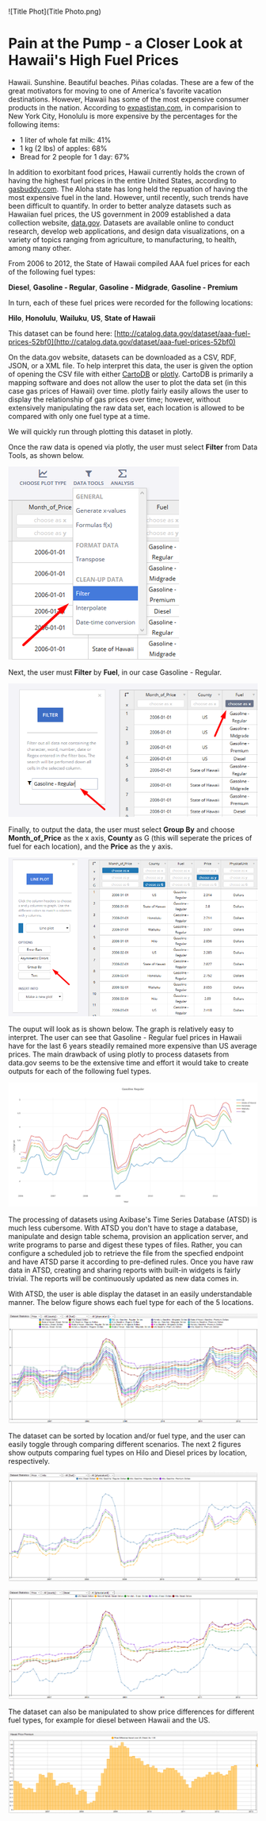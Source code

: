 ![Title Phot](Title Photo.png)

Pain at the Pump - a Closer Look at Hawaii's High Fuel Prices
============================================================

Hawaii. Sunshine. Beautiful beaches. Piñas coladas. These are a few of the great motivators for moving to one of America's favorite vacation destinations. However,
Hawaii has some of the most expensive consumer products in the nation. According to [expastistan.com](https://www.expatistan.com/cost-of-living/comparison/new-york-city/honolulu), 
in comparision to New York City, Honolulu is more expensive by the percentages for the following items:

* 1 liter of whole fat milk: 41%	
* 1 kg (2 lbs) of apples: 68%		
* Bread for 2 people for 1 day: 67%

In addition to exorbitant food prices, Hawaii currently holds the crown of having the highest fuel prices in the entire United States, according to [gasbuddy.com](https://www.gasbuddy.com/USA). The Aloha state has long held the 
repuation of having the most expensive fuel in the land. However, until recently, such trends have been difficult to quantify.  In order to better analyze datasets such as Hawaiian fuel prices,
the US government in 2009 established a data collection website, [data.gov](https://www.data.gov/). Datasets are available online to conduct research, develop web applications, and design data visualizations, 
on a variety of topics ranging from agriculture, to manufacturing, to health, among many other.  

From 2006 to 2012, the State of Hawaii compiled AAA fuel prices for each of the following fuel types:

**Diesel**, **Gasoline - Regular**, **Gasoline - Midgrade**, **Gasoline - Premium**

In turn, each of these fuel prices were recorded for the following locations:

**Hilo**, **Honolulu**, **Wailuku**, **US**, **State of Hawaii**

This dataset can be found here: [http://catalog.data.gov/dataset/aaa-fuel-prices-52bf0](http://catalog.data.gov/dataset/aaa-fuel-prices-52bf0)

On the data.gov website, datasets can be downloaded as a CSV, RDF, JSON, or a XML file. To help interpret this data, the user is given the option of opening the CSV file with either [CartoDB](https://carto.com/) 
or [plotly](https://plot.ly/). CartoDB is primarily a mapping software and does not allow the user to plot the data set (in this case gas prices of Hawaii) over time. plotly fairly easily allows
the user to display the relationship of gas prices over time; however, without extensively manipulating the raw data set, each location is allowed to be compared with only one fuel type at a time. 

We will quickly run through plotting this dataset in plotly.

Once the raw data is opened via plotly, the user must select **Filter** from Data Tools, as shown below. 

![Figure 1](Figure1.png)

Next, the user must **Filter** by **Fuel**, in our case Gasoline - Regular.

![Figure 2](Figure2.png)

Finally, to output the data, the user must select **Group By** and choose **Month_of_Price** as the x axis, **County** as G (this will seperate the prices of fuel for each 
location), and the **Price** as the y axis.

![Figure 3](Figure3.png) 

The ouput will look as is shown below. The graph is relatively easy to interpret. The user can see that Gasoline - Regular fuel prices in Hawaii have for the last 6
years steadily remained more expensive than US average prices. The main drawback of using plotly to process datasets from data.gov seems to be the extensive
time and effort it would take to create outputs for each of the following fuel types.

![Figure 4](Figure4.png)

The processing of datasets using Axibase's Time Series Database (ATSD) is much less cubersome. With ATSD you don't have to stage a database, manipulate and design
table schema, provision an application server, and write programs to parse and digest these types of files. Rather, you can configure a scheduled job to retrieve
the file from the specfied endpoint and have ATSD parse it according to pre-defined rules. Once you have raw data in ATSD, creating and sharing reports with
built-in widgets is fairly trivial. The reports will be continuously updated as new data comes in.

With ATSD, the user is able display the dataset in an easily understandable manner. The below figure shows each fuel type for each of the 5 locations.

![Figure 5](Figure5.png) 

The dataset can be sorted by location and/or fuel type, and the user can easily toggle through comparing different scenarios. The next 2 figures show outputs
comparing fuel types on Hilo and Diesel prices by location, respectively.

![Figure 6](Figure6.png)

![Figure 7](Figure7.png)

The dataset can also be manipulated to show price differences for different fuel types, for example for diesel between Hawaii and the US.

![Figure 8](Figure8.png)





     

